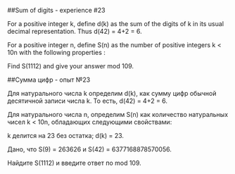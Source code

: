 ##Sum of digits - experience #23


For a positive integer k, define d(k) as the sum of the digits of k in its usual decimal representation.
Thus d(42) = 4+2 = 6.


For a positive integer n, define S(n) as the number of positive integers k < 10n with the following properties :


Find S(1112) and give your answer mod 109.

##Сумма цифр - опыт №23


Для натурального числа k определим d(k), как сумму цифр обычной десятичной записи числа k.
То есть, d(42) = 4+2 = 6.


Для натурального числа n, определим S(n) как количество натуральных чисел k < 10n, обладающих следующими свойствами:

k делится на 23 без остатка;
d(k) = 23.


Дано, что S(9) = 263626 и S(42) = 6377168878570056.


Найдите S(1112) и введите ответ по mod 109.
